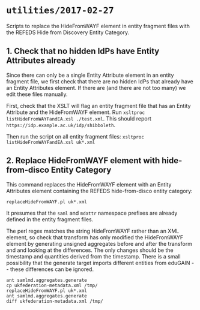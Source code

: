 # `utilities/2017-02-27`

Scripts to replace the HideFromWAYF element in entity fragment files
with the REFEDS Hide from Discovery Entity Category.

## 1. Check that no hidden IdPs have Entity Attributes already

Since there can only be a single Entity Attribute element in an entity fragment file,
we first check that there are no hidden IdPs that already have an Entity Attributes
element. If there are (and there are not too many) we edit these files manually.

First, check that the XSLT will flag an entity fragment file that has an Entity
Attribute and the HideFromWAYF element. Run `xsltproc listHideFromWAYFandEA.xsl ./test.xml`.
This should report `https://idp.example.ac.uk/idp/shibboleth`.

Then run the script on all entity fragment files: `xsltproc listHideFromWAYFandEA.xsl uk*.xml`

## 2. Replace HideFromWAYF element with hide-from-disco Entity Category

This command replaces the HideFromWAYF element with an Entity Attributes element
containing the REFEDS hide-from-disco entity category:

`replaceHideFromWAYF.pl uk*.xml`

It presumes that the `saml` and `mdattr` namespace prefixes are already defined in the
entity fragment files.

The perl regex matches the string HideFromWAYF rather than an XML element, so check
that transform has only modified the HideFromWAYF element by generating unsigned
aggregates before and after the transform and and looking at the differences.
The only changes should be the timestamp and quantities derived from the timestamp.
There is a small possibility that the generate target imports different entities from
eduGAIN -- these differences can be ignored.

```
ant samlmd.aggregates.generate
cp ukfederation-metadata.xml /tmp/
replaceHideFromWAYF.pl uk*.xml
ant samlmd.aggregates.generate
diff ukfederation-metadata.xml /tmp/
```

